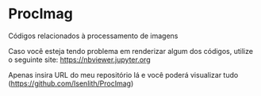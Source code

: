 # ProcImag
Códigos relacionados à processamento de imagens

Caso você esteja tendo problema em renderizar algum dos códigos, utilize o seguinte site:
https://nbviewer.jupyter.org

Apenas insira URL do meu repositório lá e você poderá visualizar tudo (https://github.com/Isenlith/ProcImag) 
